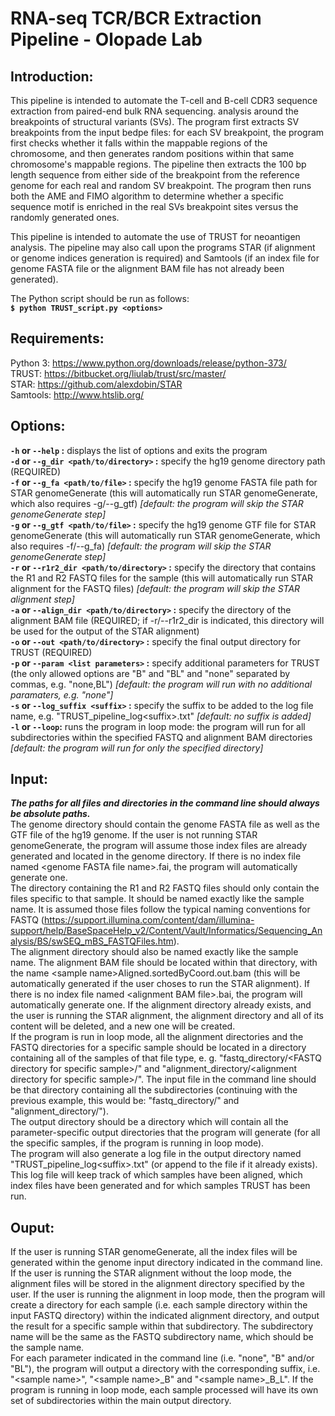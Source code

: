 # RNA-seq TCR/BCR Extraction Pipeline - Olopade Lab

## Introduction:

This pipeline is intended to automate the T-cell and B-cell CDR3 sequence extraction from paired-end bulk RNA sequencing. analysis around the breakpoints of structural variants (SVs). The program first extracts SV breakpoints from the input bedpe files: for each SV breakpoint, the program first checks whether it falls within the mappable regions of the chromosome, and then generates random positions within that same chromosome's mappable regions. The pipeline then extracts the 100 bp length sequence from either side of the breakpoint from the reference genome for each real and random SV breakpoint. The program then runs both the AME and FIMO algorithm to determine whether a specific sequence motif is enriched in the real SVs breakpoint sites versus the randomly generated ones.

This pipeline is intended to automate the use of TRUST for neoantigen analysis. The pipeline may also call upon the programs STAR (if alignment or genome indices generation is required) and Samtools (if an index file for genome FASTA file or the alignment BAM file has not already been generated).  
  
The Python script should be run as follows:  
**`$ python TRUST_script.py <options>`**  

## Requirements:

Python 3: https://www.python.org/downloads/release/python-373/  
TRUST: https://bitbucket.org/liulab/trust/src/master/  
STAR: https://github.com/alexdobin/STAR  
Samtools: http://www.htslib.org/  

## Options:  
**`-h` or `--help` :** displays the list of options and exits the program  
**`-d` or `--g_dir <path/to/directory>` :** specify the hg19 genome directory path (REQUIRED)  
**`-f` or `--g_fa <path/to/file>` :** specify the hg19 genome FASTA file path for STAR genomeGenerate (this will automatically run STAR genomeGenerate, which also requires -g/--g_gtf) *[default: the program will skip the STAR genomeGenerate step]*  
**`-g` or `--g_gtf <path/to/file>` :** specify the hg19 genome GTF file for STAR genomeGenerate (this will automatically run STAR genomeGenerate, which also requires -f/--g_fa) *[default: the program will skip the STAR genomeGenerate step]*  
**`-r` or `--r1r2_dir <path/to/directory>` :** specify the directory that contains the R1 and R2 FASTQ files for the sample (this will automatically run STAR alignment for the FASTQ files) *[default: the program will skip the STAR alignment step]*  
**`-a` or `--align_dir <path/to/directory>` :** specify the directory of the alignment BAM file (REQUIRED; if -r/--r1r2_dir is indicated, this directory will be used for the output of the STAR alignment)  
**`-o` or `--out <path/to/directory>` :** specify the final output directory for TRUST (REQUIRED)  
**`-p` or `--param <list parameters>` :** specify additional parameters for TRUST (the only allowed options are "B" and "BL" and "none" separated by commas, e.g. "none,BL") *[default: the program will run with no additional paramaters, e.g. "none"]*  
**`-s` or `--log_suffix <suffix>` :** specify the suffix to be added to the log file name, e.g. "TRUST_pipeline_log&lt;suffix>.txt" *[default: no suffix is added]*  
**`-l` or `--loop`:** runs the program in loop mode: the program will run for all subdirectories within the specified FASTQ and alignment BAM directories *[default: the program will run for only the specified directory]*  

## Input:

**_The paths for all files and directories in the command line should always be absolute paths._**  
The genome directory should contain the genome FASTA file as well as the GTF file of the hg19 genome. If the user is not running STAR genomeGenerate, the program will assume those index files are already generated and located in the genome directory. If there is no index file named &lt;genome FASTA file name>.fai, the program will automatically generate one.  
The directory containing the R1 and R2 FASTQ files should only contain the files specific to that sample. It should be named exactly like the sample name. It is assumed those files follow the typical naming conventions for FASTQ (https://support.illumina.com/content/dam/illumina-support/help/BaseSpaceHelp_v2/Content/Vault/Informatics/Sequencing_Analysis/BS/swSEQ_mBS_FASTQFiles.htm).  
The alignment directory should also be named exactly like the sample name. The alignment BAM file should be located within that directory, with the name &lt;sample name>Aligned.sortedByCoord.out.bam (this will be automatically generated if the user choses to run the STAR alignment). If there is no index file named &lt;alignment BAM file>.bai, the program will automatically generate one. If the alignment directory already exists, and the user is running the STAR alignment, the alignment directory and all of its content will be deleted, and a new one will be created.  
If the program is run in loop mode, all the alignment directories and the FASTQ directories for a specific sample should be located in a directory containing all of the samples of that file type, e. g. "fastq_directory/&lt;FASTQ directory for specific sample>/" and "alignment_directory/&lt;alignment directory for specific sample>/". The input file in the command line should be that directory containing all the subdirectories (continuing with the previous example, this would be: "fastq_directory/" and "alignment_directory/").  
The output directory should be a directory which will contain all the parameter-specific output directories that the program will generate (for all the specific samples, if the program is running in loop mode).  
The program will also generate a log file in the output directory named "TRUST_pipeline_log&lt;suffix>.txt" (or append to the file if it already exists). This log file will keep track of which samples have been aligned, which index files have been generated and for which samples TRUST has been run.

## Ouput:

If the user is running STAR genomeGenerate, all the index files will be generated within the genome input directory indicated in the command line.  
If the user is running the STAR alignment without the loop mode, the alignment files will be stored in the alignment directory specified by the user. If the user is running the alignment in loop mode, then the program will create a directory for each sample (i.e. each sample directory within the input FASTQ directory) within the indicated alignment directory, and output the result for a specific sample within that subdirectory. The subdirectory name will be the same as the FASTQ subdirectory name, which should be the sample name.  
For each parameter indicated in the command line (i.e. "none", "B" and/or "BL"), the program will output a directory with the corresponding suffix, i.e. "&lt;sample name>", "&lt;sample name>_B" and "&lt;sample name>_B_L". If the program is running in loop mode, each sample processed will have its own set of subdirectories within the main output directory.

